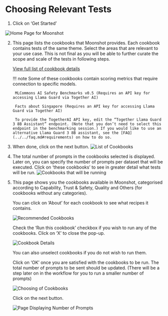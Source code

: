 # Choosing Relevant Tests

1. Click on ‘Get Started’ 

![Home Page for Moonshot](./imgs/get_started(1).png)

2. This page lists the cookbooks that Moonshot provides. Each cookbook contains tests of the same theme. Select the areas that are relevant to your use case. This is not final as you will be able to further curate the scope and scale of the tests in following steps.   

    [View full list of cookbook details](../../resources/cookbooks.md) 

    !!! note 
        Some of these cookbooks contain scoring metrics that require connection to specific models. 

        MLCommons AI Safety Benchmarks v0.5 (Requires an API key for accessing Llama Guard via Together AI)

        Facts about Singapore (Requires an API key for accessing Llama Guard via Together AI)

        To provide the TogetherAI API key, edit the “Together Llama Guard 3 8B Assistant” endpoint. (Note that you don’t need to select this endpoint in the benchmarking session.) If you would like to use an alternative Llama Guard 3 8B assistant, see the [FAQ](../../faq.md#requirements) on how to do so.


3. When done, click on the next button. 
    ![List of Cookbooks](./imgs/list_cookbooks(2).png) 

4. The total number of prompts in the cookbooks selected is displayed. Later on, you can specify the number of       prompts per dataset that will be executed. Click on ‘these cookbooks’ to see in greater detail what tests will be run. 
    ![Cookbooks that will be running](./imgs/cookbook_recommendations(3).png)

5. This page shows you the cookbooks available in Moonshot, categorised according to Capability, Trust & Safety, Quality and Others (for cookbooks without any categories).   

    You can click on ‘About’ for each cookbook to see what recipes it contains. 

    ![Recommended Cookbooks](./imgs/benchmarking(4).png) 

    Check the ‘Run this cookbook’ checkbox if you wish to run any of the cookbooks. Click on ‘X’ to close the pop-up. 

    ![Cookbook Details](./imgs/benchmarking(5).png) 

    You can also unselect cookbooks if you do not wish to run them. 

    Click on ‘OK’ once you are satisfied with the cookbooks to be run. The total number of prompts to be sent should be updated. (There will be a step later on in the workflow for you to run a smaller number of prompts) 

    ![Choosing of Cookbooks](./imgs/benchmarking(6).png) 

    Click on the next button. 

    ![Page Displaying Number of Prompts](./imgs/benchmarking(7).png) 
